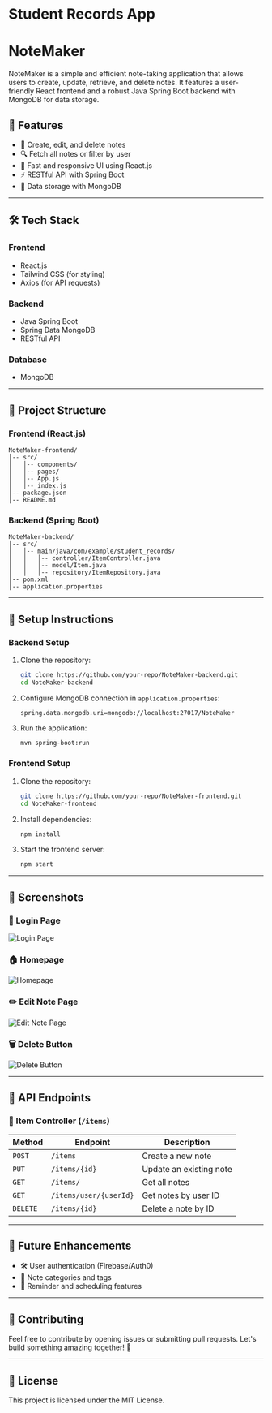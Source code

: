 # Student Records App
# NoteMaker

NoteMaker is a simple and efficient note-taking application that allows users to create, update, retrieve, and delete notes. It features a user-friendly React frontend and a robust Java Spring Boot backend with MongoDB for data storage.

## 📌 Features
- 📝 Create, edit, and delete notes
- 🔍 Fetch all notes or filter by user
- 🚀 Fast and responsive UI using React.js
- ⚡ RESTful API with Spring Boot
- 💾 Data storage with MongoDB

---

## 🛠️ Tech Stack

### Frontend
- React.js
- Tailwind CSS (for styling)
- Axios (for API requests)

### Backend
- Java Spring Boot
- Spring Data MongoDB
- RESTful API

### Database
- MongoDB

---

## 📂 Project Structure

### Frontend (React.js)
```
NoteMaker-frontend/
│-- src/
│   │-- components/
│   │-- pages/
│   │-- App.js
│   │-- index.js
│-- package.json
│-- README.md
```

### Backend (Spring Boot)
```
NoteMaker-backend/
│-- src/
│   │-- main/java/com/example/student_records/
│   │   │-- controller/ItemController.java
│   │   │-- model/Item.java
│   │   │-- repository/ItemRepository.java
│-- pom.xml
│-- application.properties
```

---

## 🚀 Setup Instructions

### Backend Setup
1. Clone the repository:
   ```bash
   git clone https://github.com/your-repo/NoteMaker-backend.git
   cd NoteMaker-backend
   ```
2. Configure MongoDB connection in `application.properties`:
   ```properties
   spring.data.mongodb.uri=mongodb://localhost:27017/NoteMaker
   ```
3. Run the application:
   ```bash
   mvn spring-boot:run
   ```

### Frontend Setup
1. Clone the repository:
   ```bash
   git clone https://github.com/your-repo/NoteMaker-frontend.git
   cd NoteMaker-frontend
   ```
2. Install dependencies:
   ```bash
   npm install
   ```
3. Start the frontend server:
   ```bash
   npm start
   ```

---

## 📸 Screenshots

### 🪪 Login Page
![Login Page](student-records-frontend/public/Login-Page.png)

### 🏠 Homepage
![Homepage](student-records-frontend/public/Main.png)

### ✏️ Edit Note Page
![Edit Note Page](student-records-frontend/public/for-edit-button.png)

### 🗑️ Delete Button
![Delete Button](student-records-frontend/public/for-delete-button.png)

---

## 📜 API Endpoints

### 🔹 Item Controller (`/items`)
| Method  | Endpoint               | Description                      |
|---------|------------------------|----------------------------------|
| `POST`  | `/items`               | Create a new note               |
| `PUT`   | `/items/{id}`          | Update an existing note         |
| `GET`   | `/items/`              | Get all notes                   |
| `GET`   | `/items/user/{userId}` | Get notes by user ID            |
| `DELETE`| `/items/{id}`          | Delete a note by ID             |

---

## 🎯 Future Enhancements
- 🛠️ User authentication (Firebase/Auth0)
- 📌 Note categories and tags
- 📅 Reminder and scheduling features

---

## 🤝 Contributing
Feel free to contribute by opening issues or submitting pull requests. Let's build something amazing together! 🚀

---

## 📜 License
This project is licensed under the MIT License.


